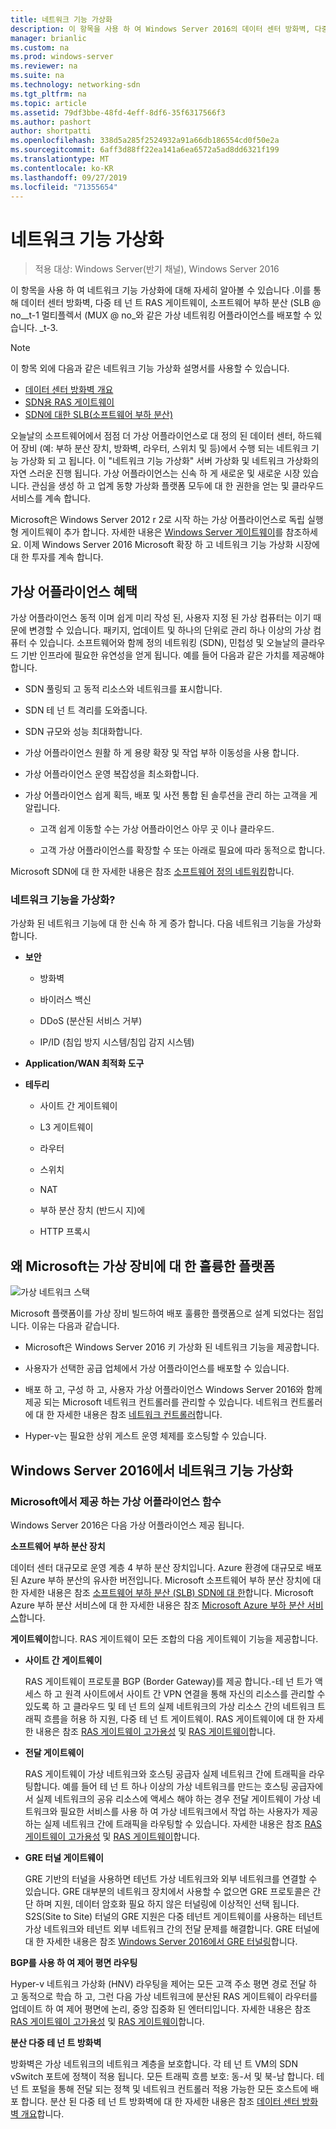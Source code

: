 ```yaml
---
title: 네트워크 기능 가상화
description: 이 항목을 사용 하 여 Windows Server 2016의 데이터 센터 방화벽, 다중 테 넌 트 RAS 게이트웨이 및 SLB (소프트웨어 부하 분산)와 같은 가상 네트워킹 어플라이언스를 배포할 수 있도록 하는 네트워크 기능 가상화에 대해 알아볼 수 있습니다.
manager: brianlic
ms.custom: na
ms.prod: windows-server
ms.reviewer: na
ms.suite: na
ms.technology: networking-sdn
ms.tgt_pltfrm: na
ms.topic: article
ms.assetid: 79df3bbe-48fd-4eff-8df6-35f6317566f3
ms.author: pashort
author: shortpatti
ms.openlocfilehash: 338d5a285f2524932a91a66db186554cd0f50e2a
ms.sourcegitcommit: 6aff3d88ff22ea141a6ea6572a5ad8dd6321f199
ms.translationtype: MT
ms.contentlocale: ko-KR
ms.lasthandoff: 09/27/2019
ms.locfileid: "71355654"
---
```

# <a name="network-function-virtualization"></a>네트워크 기능 가상화

>적용 대상: Windows Server(반기 채널), Windows Server 2016

이 항목을 사용 하 여 네트워크 기능 가상화에 대해 자세히 알아볼 수 있습니다 .이를 통해 데이터 센터 방화벽, 다중 테 넌 트 RAS 게이트웨이, 소프트웨어 부하 분산 \(SLB @ no__t-1 멀티플렉서 \(MUX @ no_와 같은 가상 네트워킹 어플라이언스를 배포할 수 있습니다. _t-3.
  
>[!NOTE]  
>이 항목 외에 다음과 같은 네트워크 기능 가상화 설명서를 사용할 수 있습니다.  
> - [데이터 센터 방화벽 개요](../../../sdn/technologies/network-function-virtualization/../../../sdn/technologies/network-function-virtualization/Datacenter-Firewall-Overview.md)  
> - [SDN용 RAS 게이트웨이](../../../sdn/technologies/network-function-virtualization/RAS-Gateway-for-SDN.md)  
> - [SDN에 대한 SLB(소프트웨어 부하 분산)](../../../sdn/technologies/network-function-virtualization/Software-Load-Balancing--SLB--for-SDN.md)  
  
오늘날의 소프트웨어에서 점점 더 가상 어플라이언스로 대 정의 된 데이터 센터, 하드웨어 장비 (예: 부하 분산 장치, 방화벽, 라우터, 스위치 및 등)에서 수행 되는 네트워크 기능 가상화 되 고 됩니다. 이 "네트워크 기능 가상화" 서버 가상화 및 네트워크 가상화의 자연 스러운 진행 됩니다. 가상 어플라이언스는 신속 하 게 새로운 및 새로운 시장 있습니다. 관심을 생성 하 고 업계 동향 가상화 플랫폼 모두에 대 한 권한을 얻는 및 클라우드 서비스를 계속 합니다.  
  
Microsoft은 Windows Server 2012 r 2로 시작 하는 가상 어플라이언스로 독립 실행형 게이트웨이 추가 합니다. 자세한 내용은 [Windows Server 게이트웨이](https://technet.microsoft.com/library/dn313101.aspx)를 참조하세요. 이제 Windows Server 2016 Microsoft 확장 하 고 네트워크 기능 가상화 시장에 대 한 투자를 계속 합니다.  
  
## <a name="virtual-appliance-benefits"></a>가상 어플라이언스 혜택  
가상 어플라이언스 동적 이며 쉽게 미리 작성 된, 사용자 지정 된 가상 컴퓨터는 이기 때문에 변경할 수 있습니다. 패키지, 업데이트 및 하나의 단위로 관리 하나 이상의 가상 컴퓨터 수 있습니다. 소프트웨어와 함께 정의 네트워킹 (SDN), 민첩성 및 오늘날의 클라우드 기반 인프라에 필요한 유연성을 얻게 됩니다. 예를 들어 다음과 같은 가치를 제공해야 합니다.  
  
-   SDN 풀링되 고 동적 리소스와 네트워크를 표시합니다.  
  
-   SDN 테 넌 트 격리를 도와줍니다.  
  
-   SDN 규모와 성능 최대화합니다.  
  
-   가상 어플라이언스 원활 하 게 용량 확장 및 작업 부하 이동성을 사용 합니다.  
  
-   가상 어플라이언스 운영 복잡성을 최소화합니다.  
  
-   가상 어플라이언스 쉽게 획득, 배포 및 사전 통합 된 솔루션을 관리 하는 고객을 게 알립니다.  
  
    -   고객 쉽게 이동할 수는 가상 어플라이언스 아무 곳 이나 클라우드.  
  
    -   고객 가상 어플라이언스를 확장할 수 또는 아래로 필요에 따라 동적으로 합니다.  
  
Microsoft SDN에 대 한 자세한 내용은 참조 [소프트웨어 정의 네트워킹](https://technet.microsoft.com/windows-server-docs/networking/sdn/software-defined-networking--sdn-)합니다.  
  
### <a name="what-network-functions-are-being-virtualized"></a>네트워크 기능을 가상화?  
가상화 된 네트워크 기능에 대 한 신속 하 게 증가 합니다. 다음 네트워크 기능을 가상화 합니다.  
  
-   **보안**  
  
    -   방화벽  
  
    -   바이러스 백신  
  
    -   DDoS (분산된 서비스 거부)  
  
    -   IP/ID (침입 방지 시스템/침입 감지 시스템)  
  
-   **Application/WAN 최적화 도구**  
  
-   **테두리**  
  
    -   사이트 간 게이트웨이  
  
    -   L3 게이트웨이  
  
    -   라우터  
  
    -   스위치  
  
    -   NAT  
  
    -   부하 분산 장치 (반드시 지)에  
  
    -   HTTP 프록시  
  
## <a name="why-microsoft-is-a-great-platform-for-virtual-appliances"></a>왜 Microsoft는 가상 장비에 대 한 훌륭한 플랫폼  
![가상 네트워크 스택](../../../media/Network-Function-Virtualization/Microsoft-Network-Function-Virtualization.png)  
  
Microsoft 플랫폼이를 가상 장비 빌드하여 배포 훌륭한 플랫폼으로 설계 되었다는 점입니다. 이유는 다음과 같습니다.  
  
-   Microsoft은 Windows Server 2016 키 가상화 된 네트워크 기능을 제공합니다.  
  
-   사용자가 선택한 공급 업체에서 가상 어플라이언스를 배포할 수 있습니다.  
  
-   배포 하 고, 구성 하 고, 사용자 가상 어플라이언스 Windows Server 2016와 함께 제공 되는 Microsoft 네트워크 컨트롤러를 관리할 수 있습니다. 네트워크 컨트롤러에 대 한 자세한 내용은 참조 [네트워크 컨트롤러](../../../sdn/technologies/network-controller/Network-Controller.md)합니다.  
  
-   Hyper-v는 필요한 상위 게스트 운영 체제를 호스팅할 수 있습니다.  
  
## <a name="network-function-virtualization-in-windows-server-2016"></a>Windows Server 2016에서 네트워크 기능 가상화  
  
### <a name="virtual-appliances-functions-provided-by-microsoft"></a>Microsoft에서 제공 하는 가상 어플라이언스 함수  
Windows Server 2016은 다음 가상 어플라이언스 제공 됩니다.  
  
**소프트웨어 부하 분산 장치**  
  
데이터 센터 대규모로 운영 계층 4 부하 분산 장치입니다. Azure 환경에 대규모로 배포 된 Azure 부하 분산의 유사한 버전입니다. Microsoft 소프트웨어 부하 분산 장치에 대 한 자세한 내용은 참조 [소프트웨어 부하 분산 (SLB) SDN에 대 한](https://technet.microsoft.com/library/mt632286.aspx)합니다. Microsoft Azure 부하 분산 서비스에 대 한 자세한 내용은 참조 [Microsoft Azure 부하 분산 서비스](https://azure.microsoft.com/blog/2014/04/08/microsoft-azure-load-balancing-services/)합니다.  
  
**게이트웨이**합니다. RAS 게이트웨이 모든 조합의 다음 게이트웨이 기능을 제공합니다.  
  
-   **사이트 간 게이트웨이**  
  
    RAS 게이트웨이 프로토콜 BGP (Border Gateway)를 제공 합니다.-테 넌 트가 액세스 하 고 원격 사이트에서 사이트 간 VPN 연결을 통해 자신의 리소스를 관리할 수 있도록 하 고 클라우드 및 테 넌 트의 실제 네트워크의 가상 리소스 간의 네트워크 트래픽 흐름을 허용 하 지원, 다중 테 넌 트 게이트웨이. RAS 게이트웨이에 대 한 자세한 내용은 참조 [RAS 게이트웨이 고가용성](https://technet.microsoft.com/library/mt631692.aspx) 및 [RAS 게이트웨이](https://technet.microsoft.com/library/mt626650.aspx)합니다.  
  
-   **전달 게이트웨이**  
  
    RAS 게이트웨이 가상 네트워크와 호스팅 공급자 실제 네트워크 간에 트래픽을 라우팅합니다. 예를 들어 테 넌 트 하나 이상의 가상 네트워크를 만드는 호스팅 공급자에서 실제 네트워크의 공유 리소스에 액세스 해야 하는 경우 전달 게이트웨이 가상 네트워크와 필요한 서비스를 사용 하 여 가상 네트워크에서 작업 하는 사용자가 제공 하는 실제 네트워크 간에 트래픽을 라우팅할 수 있습니다. 자세한 내용은 참조 [RAS 게이트웨이 고가용성](https://technet.microsoft.com/library/mt631692.aspx) 및 [RAS 게이트웨이](https://technet.microsoft.com/library/mt626650.aspx)합니다.  
  
-   **GRE 터널 게이트웨이**  
  
    GRE 기반의 터널을 사용하면 테넌트 가상 네트워크와 외부 네트워크를 연결할 수 있습니다. GRE 대부분의 네트워크 장치에서 사용할 수 없으면 GRE 프로토콜은 간단 하며 지원, 데이터 암호화 필요 하지 않은 터널링에 이상적인 선택 됩니다. S2S(Site to Site) 터널의 GRE 지원은 다중 테넌트 게이트웨이를 사용하는 테넌트 가상 네트워크와 테넌트 외부 네트워크 간의 전달 문제를 해결합니다. GRE 터널에 대 한 자세한 내용은 참조 [Windows Server 2016에서 GRE 터널링](https://technet.microsoft.com/library/dn765485.aspx)합니다.  
  
**BGP를 사용 하 여 제어 평면 라우팅**  
  
Hyper-v 네트워크 가상화 (HNV) 라우팅을 제어는 모든 고객 주소 평면 경로 전달 하 고 동적으로 학습 하 고, 그런 다음 가상 네트워크에 분산된 RAS 게이트웨이 라우터를 업데이트 하 여 제어 평면에 논리, 중앙 집중화 된 엔터티입니다. 자세한 내용은 참조 [RAS 게이트웨이 고가용성](https://technet.microsoft.com/library/mt631692.aspx) 및 [RAS 게이트웨이](https://technet.microsoft.com/library/mt626650.aspx)합니다.  
  
**분산 다중 테 넌 트 방화벽**  
  
방화벽은 가상 네트워크의 네트워크 계층을 보호합니다. 각 테 넌 트 VM의 SDN vSwitch 포트에 정책이 적용 됩니다. 모든 트래픽 흐름 보호: 동-서 및 북-남 합니다. 테 넌 트 포털을 통해 전달 되는 정책 및 네트워크 컨트롤러 적용 가능한 모든 호스트에 배포 합니다. 분산 된 다중 테 넌 트 방화벽에 대 한 자세한 내용은 참조 [데이터 센터 방화벽 개요](../../../sdn/technologies/network-function-virtualization/../../../sdn/technologies/network-function-virtualization/Datacenter-Firewall-Overview.md)합니다.  
  


